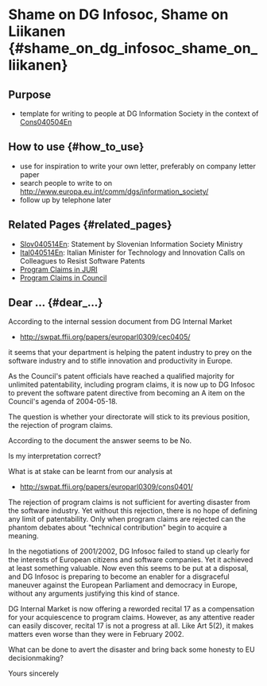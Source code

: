 # Shame on DG Infosoc, Shame on Liikanen {#shame_on_dg_infosoc_shame_on_liikanen}

## Purpose

-   template for writing to people at DG Information Society in the
    context of [Cons040504En](Cons040504En "wikilink")

## How to use {#how_to_use}

-   use for inspiration to write your own letter, preferably on company
    letter paper
-   search people to write to on
    <http://www.europa.eu.int/comm/dgs/information_society/>
-   follow up by telephone later

## Related Pages {#related_pages}

-   [Slov040514En](Slov040514En "wikilink"): Statement by Slovenian
    Information Society Ministry
-   [Ital040514En](Ital040514En "wikilink"): Italian Minister for
    Technology and Innovation Calls on Colleagues to Resist Software
    Patents
-   [Program Claims in
    JURI](http://swpat.ffii.org/papers/eubsa-swpat0202/prog/ "wikilink")
-   [Program Claims in
    Council](http://swpat.ffii.org/papers/europarl0309/cons0401/#prog "wikilink")

## Dear \... {#dear_...}

According to the internal session document from DG Internal Market

-   <http://swpat.ffii.org/papers/europarl0309/cec0405/>

it seems that your department is helping the patent industry to prey on
the software industry and to stifle innovation and productivity in
Europe.

As the Council\'s patent officials have reached a qualified majority for
unlimited patentability, including program claims, it is now up to DG
Infosoc to prevent the software patent directive from becoming an A item
on the Council\'s agenda of 2004-05-18.

The question is whether your directorate will stick to its previous
position, the rejection of program claims.

According to the document the answer seems to be No.

Is my interpretation correct?

What is at stake can be learnt from our analysis at

-   <http://swpat.ffii.org/papers/europarl0309/cons0401/>

The rejection of program claims is not sufficient for averting disaster
from the software industry. Yet without this rejection, there is no hope
of defining any limit of patentability. Only when program claims are
rejected can the phantom debates about \"technical contribution\" begin
to acquire a meaning.

In the negotiations of 2001/2002, DG Infosoc failed to stand up clearly
for the interests of European citizens and software companies. Yet it
achieved at least something valuable. Now even this seems to be put at a
disposal, and DG Infosoc is preparing to become an enabler for a
disgraceful maneuver against the European Parliament and democracy in
Europe, without any arguments justifying this kind of stance.

DG Internal Market is now offering a reworded recital 17 as a
compensation for your acquiescence to program claims. However, as any
attentive reader can easily discover, recital 17 is not a progress at
all. Like Art 5(2), it makes matters even worse than they were in
February 2002.

What can be done to avert the disaster and bring back some honesty to EU
decisionmaking?

Yours sincerely
